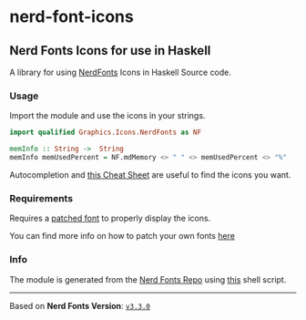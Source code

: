 # nerd-font-icons
## Nerd Fonts Icons for use in Haskell

A library for using [NerdFonts](https://www.nerdfonts.com/) Icons in Haskell
Source code. 


### Usage

Import the module and use the icons in your strings.

```haskell
import qualified Graphics.Icons.NerdFonts as NF

memInfo :: String ->  String
memInfo memUsedPercent = NF.mdMemory <> " " <> memUsedPercent <> "%"
```

Autocompletion and [this Cheat Sheet](https://www.nerdfonts.com/cheat-sheet)
are useful to find the icons you want.

### Requirements

Requires a [patched font](https://www.nerdfonts.com/font-downloads) to properly
display the icons.

You can find more info on how to patch your own fonts
[here](https://github.com/ryanoasis/nerd-fonts?tab=readme-ov-file#font-patcher)

### Info

The module is generated from the [Nerd Fonts
Repo](https://github.com/ryanoasis/nerd-fonts) using
[this](https://github.com/ccntrq/nerd-fonts-icons-hs/blob/master/scripts/generate.sh)
shell script.

---

Based on **Nerd Fonts Version**:
[`v3.3.0`](https://github.com/ryanoasis/nerd-fonts/tree/v3.3.0)

